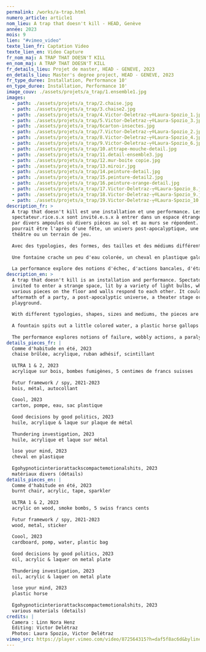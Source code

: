 ```yaml
---
permalink: /works/a-trap.html
numero_article: article1
nom_lieu: A trap that doesn't kill - HEAD, Genève
année: 2023
mois: 9
lien: "#vimeo_video"
texte_lien_fr: Captation Video
texte_lien_en: Video Capture
fr_nom_maj: A TRAP THAT DOESN'T KILL
en_nom_maj: A TRAP THAT DOESN'T KILL
fr_details_lieu: Projet de master, HEAD - GENEVE, 2023
en_details_lieu: Master's degree project, HEAD - GENEVE, 2023
fr_type_duree: Installation, Performance 10'
en_type_duree: Installation, Performance 10'
image_couv: ./assets/projets/a_trap/1.ensemble1.jpg
images:
  - path: ./assets/projets/a_trap/2.chaise.jpg
  - path: ./assets/projets/a_trap/3.chaise2.jpg
  - path: ./assets/projets/a_trap/4.Victor-Deletraz-┬®Laura-Spozio_1.jpg
  - path: ./assets/projets/a_trap/5.Victor-Deletraz-┬®Laura-Spozio_3.jpg
  - path: ./assets/projets/a_trap/6carton-insectes.jpg
  - path: ./assets/projets/a_trap/7.Victor-Deletraz-┬®Laura-Spozio_2.jpg
  - path: ./assets/projets/a_trap/8.Victor-Deletraz-┬®Laura-Spozio_4.jpg
  - path: ./assets/projets/a_trap/9.Victor-Deletraz-┬®Laura-Spozio_6.jpg
  - path: ./assets/projets/a_trap/10.attrape-mouche-detail.jpg
  - path: ./assets/projets/a_trap/11.detail-ensemble3.jpg
  - path: ./assets/projets/a_trap/12.mur-boite copie.jpg
  - path: ./assets/projets/a_trap/13.miroir.jpg
  - path: ./assets/projets/a_trap/14.peinture-detail.jpg
  - path: ./assets/projets/a_trap/15.peinture-detail2.jpg
  - path: ./assets/projets/a_trap/16.peinture-orange-detail.jpg
  - path: ./assets/projets/a_trap/17.Victor-Deletraz-┬®Laura-Spozio_8.jpg
  - path: ./assets/projets/a_trap/18.Victor-Deletraz-┬®Laura-Spozio_9.jpg
  - path: ./assets/projets/a_trap/19.Victor-Deletraz-┬®Laura-Spozio_10.jpg
description_fr: >
  A trap that doesn't kill est une installation et une performance. Les
  spectateur.rice.s.x sont invité.e.s.x à entrer dans un espace étrange, éclairé
  par divers ampoules où divers pièces au sol et au murs se répondent. Cela
  pourrait être l'après d'une fête, un univers post-apocalyptique, une scène de
  théâtre ou un terrain de jeu.
          
  Avec des typologies, des formes, des tailles et des médiums différents, les pièces sont pour la plupart produite rapidement dans une économie de moyens, transformées par endroits, révélant des détails subtiles, jouant avec leur matérialité et brouillant les pistes entre ready made et peinture, sculpture et accessoire.
                              
  Une fontaine crache un peu d'eau colorée, un cheval en plastique galope sur place, un cimaise expire de la fumée. Les pièces dans l'espace ont toutes un potentiel performatif, une idée de transformation et de mouvement.
                              
  La performance explore des notions d'échec, d'actions bancales, d'état intérieur paralysé et d'une révolte qui crie en chuchotant. Les gestes mélangent improvisation et actions précises. Un poème est dicté, des plumes volent dans l'espace, un fumigène pourrait être allumé.</p>
description_en: >
  A trap that doesn't kill is an installation and performance. Spectators are
  invited to enter a strange space, lit by a variety of light bulbs, where
  various pieces on the floor and walls respond to each other. It could be the
  aftermath of a party, a post-apocalyptic universe, a theater stage or a
  playground.
            
  With different typologies, shapes, sizes and mediums, the pieces are for the most part rapidly produced in an economy of means, transformed in places, revealing subtle details, playing with their materiality and blurring the lines between ready made and painting, sculpture and accessory.
                
  A fountain spits out a little colored water, a plastic horse gallops on the spot, a picture rail exhales smoke. The pieces in the space all have a performative potential, an idea of transformation and movement.
                
  The performance explores notions of failure, wobbly actions, a paralyzed inner state and a revolt that shouts in whispers. Gestures mix improvisation and precise action. A poem is dictated, feathers fly into space, a smoke bomb might be lit.
details_pieces_fr: |
  Comme d'habitude en été, 2023 
  chaise brûlée, acrylique, ruban adhésif, scintillant
                                  
  ULTRA 1 & 2, 2023
  acrylique sur bois, bombes fumigènes, 5 centimes de francs suisses
                                  
  Futur framework / spy, 2021-2023
  bois, métal, autocollant
                                  
  Coool, 2023
  carton, pompe, eau, sac plastique
                                  
  Good decisions by good politics, 2023
  huile, acrylique & laque sur plaque de métal
              
  Thundering investigation, 2023
  huile, acrylique et laque sur métal
              
  lose your mind, 2023 
  cheval en plastique
              
  Egohypnoticinteriorattackscompactemotionalshits, 2023
  matériaux divers (détails)
details_pieces_en: |
  Comme d'habitude en été, 2023 
  burnt chair, acrylic, tape, sparkler
                                  
  ULTRA 1 & 2, 2023
  acrylic on wood, smoke bombs, 5 swiss francs cents
                                  
  Futur framework / spy, 2021-2023
  wood, metal, sticker
                                  
  Coool, 2023
  cardboard, pomp, water, plastic bag
                                  
  Good decisions by good politics, 2023
  oil, acrylic & laquer on metal plate
              
  Thundering investigation, 2023
  oil, acrylic & laquer on metal plate
              
  lose your mind, 2023 
  plastic horse
              
  Egohypnoticinteriorattackscompactemotionalshits, 2023
  various materials (details)
credits: |
  Camera : Linn Nora Henz
  Editing: Victor Delétraz
  Photos: Laura Spozio, Victor Delétraz
vimeo_src: https://player.vimeo.com/video/872564315?h=daf5f8ac6d&byline=0&portrait=0
---
```

